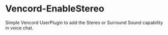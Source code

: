 # Vencord-EnableStereo
Simple Vencord UserPlugin to add the Stereo or Surround Sound capability in voice chat.
